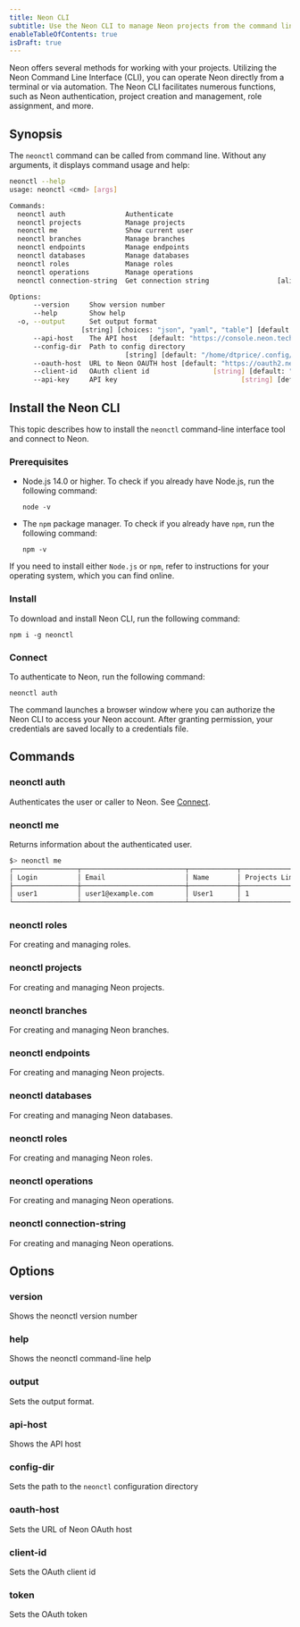 ```yaml
---
title: Neon CLI
subtitle: Use the Neon CLI to manage Neon projects from the command line
enableTableOfContents: true
isDraft: true
---
```


Neon offers several methods for working with your projects. Utilizing the Neon Command Line Interface (CLI), you can operate Neon directly from a terminal or via automation. The Neon CLI facilitates numerous functions, such as Neon authentication, project creation and management, role assignment, and more.

## Synopsis

The `neonctl` command can be called from command line. Without any arguments, it displays command usage and help:

```bash
neonctl --help
usage: neonctl <cmd> [args]

Commands:
  neonctl auth               Authenticate
  neonctl projects           Manage projects
  neonctl me                 Show current user
  neonctl branches           Manage branches
  neonctl endpoints          Manage endpoints
  neonctl databases          Manage databases
  neonctl roles              Manage roles
  neonctl operations         Manage operations
  neonctl connection-string  Get connection string                 [aliases: cs]

Options:
      --version     Show version number                                [boolean]
      --help        Show help                                          [boolean]
  -o, --output      Set output format
                  [string] [choices: "json", "yaml", "table"] [default: "table"]
      --api-host    The API host   [default: "https://console.neon.tech/api/v2"]
      --config-dir  Path to config directory
                             [string] [default: "/home/dtprice/.config/neonctl"]
      --oauth-host  URL to Neon OAUTH host [default: "https://oauth2.neon.tech"]
      --client-id   OAuth client id                [string] [default: "neonctl"]
      --api-key     API key                               [string] [default: ""]
```

## Install the Neon CLI

This topic describes how to install the `neonctl` command-line interface tool and connect to Neon.

### Prerequisites

- Node.js 14.0 or higher. To check if you already have Node.js, run the following command:

    ```shell
    node -v
    ```

- The `npm` package manager.  To check if you already have `npm`, run the following command:

   ```shell
   npm -v
   ```

If you need to install either `Node.js` or `npm`, refer to instructions for your operating system, which you can find online.

### Install

To download and install Neon CLI, run the following command:

```shell
npm i -g neonctl
```

### Connect

To authenticate to Neon, run the following command:

```shell
neonctl auth
```

The command launches a browser window where you can authorize the Neon CLI to access your Neon account. After granting permission, your credentials are saved locally to a credentials file.

## Commands

### neonctl auth

Authenticates the user or caller to Neon. See [Connect](#connect).

### neonctl me

Returns information about the authenticated user.

```bash
$> neonctl me
┌────────────────┬──────────────────────────┬────────────┬────────────────┐
│ Login          │ Email                    │ Name       │ Projects Limit │
├────────────────┼──────────────────────────┼────────────┼────────────────┤
│ user1          │ user1@example.com        │ User1      │ 1              │
└────────────────┴──────────────────────────┴────────────┴────────────────┘
```

### neonctl roles

For creating and managing roles.

### neonctl projects

For creating and managing Neon projects.

### neonctl branches

For creating and managing Neon branches.

### neonctl endpoints

For creating and managing Neon projects.

### neonctl databases

For creating and managing Neon databases.

### neonctl roles

For creating and managing Neon roles.

### neonctl operations

For creating and managing Neon operations.

### neonctl connection-string

For creating and managing Neon operations.

## Options

### version

Shows the neonctl version number

### help

Shows the neonctl command-line help

### output

Sets the output format.

### api-host

Shows the API host

### config-dir

Sets the path to the `neonctl` configuration directory

### oauth-host

Sets the URL of Neon OAuth host

### client-id

Sets the OAuth client id

### token

Sets the OAuth token
